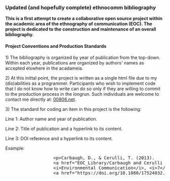 <!DOCTYPE html>
<html>

   <head>
      <h3>Updated (and hopefully complete) ethnocomm bibliography</h3>
      <p><b>This is a first attempt to create a collaborative open source project within the academic area of the ethnography of communication (EOC). The project is dedicated to the construction and maintenance of an overall bibliography.</b></p>
   </head>
	
   <body>
        <h4>Project Conventions and Production Standards</h2>
            <p>1) The bibliography is organized by year of publication from the top-down. Within each year, publications are organized by authors' names as accepted elswhere in the acadameia.</p>
            <p>2) At this inittal point, the project is written as a single html file due to my (dis)abilities as a programmer. Participants who wish to implement code that I do not know how to write can do so only if they are willing to commit to the production process in the longrun. Such              
                      individuals are welcome to contact me directly at: <a href="https://00806.net/?page_id=7">00806.net</a>.</p>       
            <p>3) The standard for coding an item in this project is the following:</p>
            <p>Line 1: Author name and year of publication.</p>
            <p>Line 2: Title of publication and a hyperlink to its content.</p>
            <p>Line 3: DOI reference and a hyperlink to its content.</p>
            <p>Example:</p>
            <pre>
                  &lt;p&gt;Carbaugh, D., &amp; Cerulli, T. (2013).
                  &lt;a href=&quot;EOC_Library/Carbaugh and Cerulli - 2013 - Cultural Discourses of Dwelling Investigating Environmental Communication as a Place-based Practice.pdf&quot;&gt;Cultural discourses of dwelling: Investigating environmental communication as a place-based practice.&lt;/a&gt;
                  &lt;i&gt;Environmental Communication&lt;/i&gt;, &lt;i&gt;7&lt;/i&gt;(1), 4&ndash;23. 
   		          &lt;a href=&quot;https://doi.org/10.1080/17524032.2012.749296&quot;&gt;https://doi.org/10.1080/17524032.2012.749296&lt;/a&gt;&lt;p&gt;<pre></p>
   		    </pre>       
      </body> 
 
 </html>